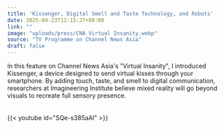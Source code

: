```yaml
---
title: 'Kissenger, Digital Smell and Taste Technology, and Robots'
date: 2025-04-23T12:15:27+08:00
link: ""
image: "uploads/press/CNA Virtual Insanity.webp"
source: "TV Programme on Channel News Asia"
draft: false
---
```


In this feature on Channel News Asia's "Virtual Insanity", I introduced Kissenger, a device designed to send virtual kisses through your smartphone. By adding touch, taste, and smell to digital communication, researchers at Imagineering Institute believe mixed reality will go beyond visuals to recreate full sensory presence.

<div style="padding: 20px 0; max-width: 560px; margin: auto;">
    {{< youtube id="SQe-s385aAI" >}}
</div>
